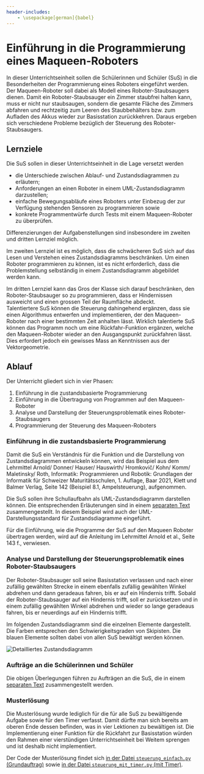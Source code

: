 ```yaml
---
header-includes:
    - \usepackage[german]{babel}
---
```


# Einführung in die Programmierung eines Maqueen-Roboters

In dieser Unterrichtseinheit sollen die Schülerinnen und Schüler (SuS)
in die Besonderheiten der Programmierung eines Roboters eingeführt
werden. Der Maqueen-Roboter soll dabei als Modell eines
Roboter-Staubsaugers dienen. Damit ein Roboter-Staubsauger ein Zimmer
staubfrei halten kann, muss er nicht nur staubsaugen, sondern die
gesamte Fläche des Zimmers abfahren und rechtzeitig zum Leeren des
Staubbehälters bzw. zum Aufladen des Akkus wieder zur Basisstation
zurückkehren. Daraus ergeben sich verschiedene
Probleme bezüglich der Steuerung des Roboter-Staubsaugers.

## Lernziele  

Die SuS sollen in dieser Unterrichtseinheit in die Lage versetzt werden 

- die Unterschiede zwischen Ablauf- und Zustandsdiagrammen zu erläutern;
- Anforderungen an einen Roboter in einem UML-Zustandsdiagramm darzustellen;
- einfache Bewegungsabläufe eines Roboters unter Einbezug der zur
  Verfügung stehenden Sensoren zu programmieren sowie
- konkrete Programmentwürfe durch Tests mit einem Maqueen-Roboter zu überprüfen.

Differenzierungen der Aufgabenstellungen sind insbesondere im zweiten und dritten
Lernziel möglich.

Im zweiten Lernziel ist es möglich, dass die schwächeren SuS sich auf
das Lesen und Verstehen eines Zustandsdiagramms beschränken. Um einen
Roboter programmieren zu können, ist es nicht erforderlich, dass die
Problemstellung selbständig in einem Zustandsdiagramm abgebildet werden
kann.

Im dritten Lernziel kann das Gros der Klasse sich darauf beschränken,
den Roboter-Staubsauger so zu programmieren, dass er Hindernissen
ausweicht und einen grossen Teil der Raumfläche abdeckt.  
Talentiertere SuS können die Steuerung dahingehend ergänzen, dass sie einen
Algorithmus entwerfen und implementieren, der den Maqueen-Roboter nach
einer bestimmten Zeit anhalten lässt. Wirklich talentierte SuS können das
Programm noch um eine Rückfahr-Funktion ergänzen, welche den
Maqueen-Roboter wieder an den Ausgangspunkt zurückfahren lässt. Dies
erfordert jedoch ein gewisses Mass an Kenntnissen aus der
Vektorgeometrie. 

## Ablauf

Der Unterricht gliedert sich in vier Phasen:

1. Einführung in die zustandsbasierte Programmierung
2. Einführung in die Übertragung von Programmen auf den Maqueen-Roboter 
3. Analyse und Darstellung der Steuerungsproblematik eines
   Roboter-Staubsaugers
4. Programmierung der Steuerung des Maqueen-Roboters  

### Einführung in die zustandsbasierte Programmierung

Damit die SuS ein Verständnis für die Funktion und die Darstellung von
Zustandsdiagrammen entwickeln können, wird das Beispiel aus dem
Lehrmittel Arnold/ Donner/ Hauser/ Hauswirth/ Hromkovič/ Kohn/ Komm/
Maletinsky/ Roth, Informatik: Programmieren und Robotik: Grundlagen
der Informatik für Schweizer Maturitätsschulen, 1. Auflage, Baar 2021, Klett
und Balmer Verlag, Seite 142 (Beispiel 8.1, Ampelsteuerung),
aufgenommen.

Die SuS sollen ihre Schullaufbahn als UML-Zustandsdiagramm darstellen
können. Die entsprechenden Erläuterungen sind in einem
[separaten Text](kbw_laufbahn.md) 
zusammengestellt. In diesem Beispiel wird auch der
UML-Darstellungsstandard für Zustandsdiagramme eingeführt.

Für die Einführung, wie die Programme der SuS auf den Maqueen Roboter übertragen
werden, wird auf die Anleitung im Lehrmittel Arnold et al., Seite 143 f.,
verwiesen.

### Analyse und Darstellung der Steuerungsproblematik eines Roboter-Staubsaugers

Der Roboter-Staubsauger soll seine Basisstation verlassen und nach einer
zufällig gewählten Strecke in einem ebenfalls zufällig gewählten Winkel
abdrehen und dann geradeaus fahren, bis er auf ein Hindernis trifft.
Sobald der Roboter-Staubsauger auf ein Hindernis trifft, soll er
zurücksetzen und in einem zufällig gewählten Winkel abdrehen und wieder
so lange geradeaus fahren, bis er neuerdings auf ein Hindernis trifft.

Im folgenden Zustandsdiagramm sind die einzelnen Elemente dargestellt. Die
Farben entsprechen den Schwierigkeitsgraden von Skipisten. Die blauen Elemente
sollten dabei von allen SuS bewältigt werden können.

![Detailliertes
Zustandsdiagramm](../visualisierungen/detailliertes_zustandsdiagramm.svg)

### Aufträge an die Schülerinnen und Schüler

Die obigen Überlegungen führen zu Aufträgen an die SuS, die in einem 
[separaten Text](auftraege.md) zusammengestellt werden.

### Musterlösung

Die Musterlösung wurde lediglich für die für alle SuS zu bewältigende Aufgabe
sowie für den Timer verfasst. Damit dürfte man sich bereits am oberen
Ende dessen befinden, was in vier Lektionen zu bewältigen ist. Die
Implementierung einer Funktion für die Rückfahrt zur Basisstation würden
den Rahmen einer vierstündigen Unterrichtseinheit bei Weitem sprengen
und ist deshalb nicht implementiert.

Der Code der Musterlösung findet sich
[in der Datei `steuerung_einfach.py` (Grundauftrag)](../code/steuerung_einfach.py) 
sowie
[in der Datei `steuerung_mit_timer.py` (mit Timer)](../code/steureung_mit_timer.py).
